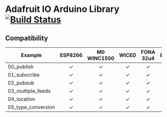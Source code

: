 # Adafruit IO Arduino Library [![Build Status](https://travis-ci.org/adafruit/Adafruit_IO_Arduino.svg?branch=master)](https://travis-ci.org/adafruit/Adafruit_IO_Arduino)

## Compatibility

Example            | ESP8266      | M0 WINC1500  | WICED       | FONA 32u4   | Ethernet   |
------------------ | :----------: | :----------: | :---------: | :---------: | :--------: |
00_publish         |      ✓       |      ✓       |      ✓      |      ✓      |      ?     |
01_subscribe       |      ✓       |      ✓       |      ✓      |      ✓      |      ?     |
02_pubsub          |      ✓       |      ✓       |      ✓      |      ✓      |      ?     |
03_multiple_feeds  |      ✓       |      ✓       |      ✓      |      ✓      |      ?     |
04_location        |      ✓       |      ✓       |      ✓      |      ✓      |      ?     |
05_type_conversion |      ✓       |      ✓       |      ✓      |      ✓      |      ?     |
